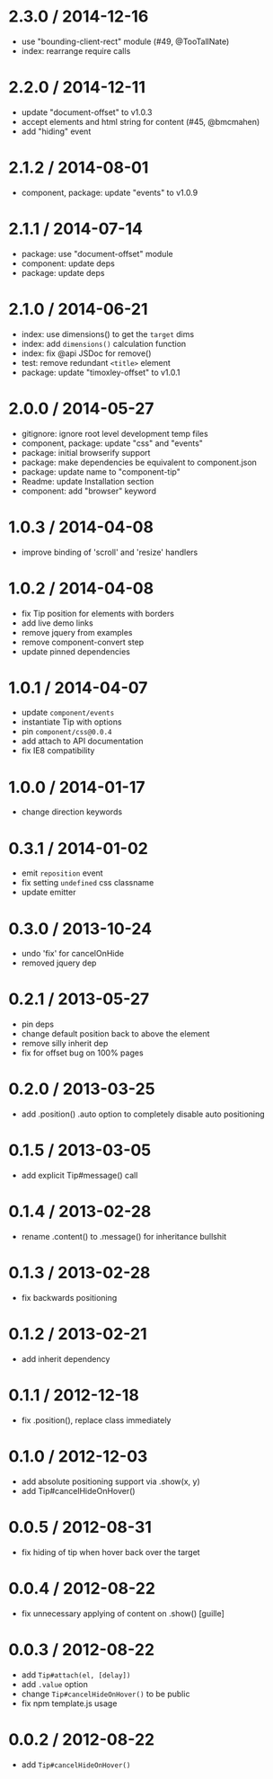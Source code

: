 
2.3.0 / 2014-12-16
==================

  * use "bounding-client-rect" module (#49, @TooTallNate)
  * index: rearrange require calls

2.2.0 / 2014-12-11
==================

  * update "document-offset" to v1.0.3
  * accept elements and html string for content (#45, @bmcmahen)
  * add "hiding" event

2.1.2 / 2014-08-01
==================

 * component, package: update "events" to v1.0.9

2.1.1 / 2014-07-14
==================

 * package: use "document-offset" module
 * component: update deps
 * package: update deps

2.1.0 / 2014-06-21
==================

 * index: use dimensions() to get the `target` dims
 * index: add `dimensions()` calculation function
 * index: fix @api JSDoc for remove()
 * test: remove redundant `<title>` element
 * package: update "timoxley-offset" to v1.0.1

2.0.0 / 2014-05-27
==================

 * gitignore: ignore root level development temp files
 * component, package: update "css" and "events"
 * package: initial browserify support
 * package: make dependencies be equivalent to component.json
 * package: update name to "component-tip"
 * Readme: update Installation section
 * component: add "browser" keyword

1.0.3 / 2014-04-08
==================

 * improve binding of 'scroll' and 'resize' handlers

1.0.2 / 2014-04-08
==================

 * fix Tip position for elements with borders
 * add live demo links
 * remove jquery from examples
 * remove component-convert step
 * update pinned dependencies

1.0.1 / 2014-04-07
==================

 * update `component/events`
 * instantiate Tip with options
 * pin `component/css@0.0.4`
 * add attach to API documentation
 * fix IE8 compatibility

1.0.0 / 2014-01-17
==================

 * change direction keywords

0.3.1 / 2014-01-02
==================

 * emit `reposition` event
 * fix setting `undefined` css classname
 * update emitter

0.3.0 / 2013-10-24
==================

 * undo 'fix' for cancelOnHide
 * removed jquery dep

0.2.1 / 2013-05-27
==================

 * pin deps
 * change default position back to above the element
 * remove silly inherit dep
 * fix for offset bug on 100% pages

0.2.0 / 2013-03-25
==================

 * add .position() .auto option to completely disable auto positioning

0.1.5 / 2013-03-05
==================

 * add explicit Tip#message() call

0.1.4 / 2013-02-28
==================

 * rename .content() to .message() for inheritance bullshit

0.1.3 / 2013-02-28
==================

 * fix backwards positioning

0.1.2 / 2013-02-21
==================

 * add inherit dependency

0.1.1 / 2012-12-18
==================

 * fix .position(), replace class immediately

0.1.0 / 2012-12-03
==================

 * add absolute positioning support via .show(x, y)
 * add Tip#cancelHideOnHover()

0.0.5 / 2012-08-31
==================

 * fix hiding of tip when hover back over the target

0.0.4 / 2012-08-22
==================

 * fix unnecessary applying of content on .show() [guille]

0.0.3 / 2012-08-22
==================

 * add `Tip#attach(el, [delay])`
 * add `.value` option
 * change `Tip#cancelHideOnHover()` to be public
 * fix npm template.js usage

0.0.2 / 2012-08-22
==================

 * add `Tip#cancelHideOnHover()`
